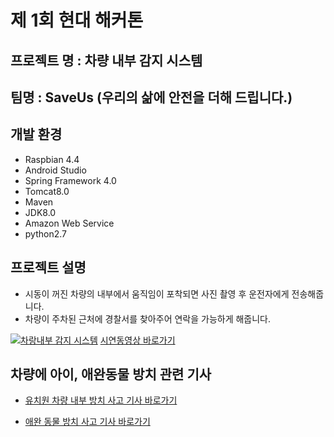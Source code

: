 # 제 1회 현대 해커톤
## 프로젝트 명 : 차량 내부 감지 시스템
## 팀명 : SaveUs (우리의 삶에 안전을 더해 드립니다.)
## 개발 환경 
* Raspbian 4.4 
* Android Studio
* Spring Framework 4.0
* Tomcat8.0
* Maven
* JDK8.0
* Amazon Web Service
* python2.7

## 프로젝트 설명
* 시동이 꺼진 차량의 내부에서 움직임이 포착되면 사진 촬영 후 운전자에게 전송해줍니다.
* 차량이 주차된 근처에 경찰서를 찾아주어 연락을 가능하게 해줍니다.


[![차랑내부 감지 시스템](http://img.youtube.com/vi/g6DI1Go8mjY/0.jpg)](https://youtu.be/g6DI1Go8mjY)
[시연동영상 바로가기](https://youtu.be/g6DI1Go8mjY)


## 차량에 아이, 애완동물 방치 관련 기사
* [유치원 차량 내부 방치 사고 기사 바로가기](http://www.isstime.co.kr/view/?nid=20150910154425664255)

* [애완 동물 방치 사고 기사 바로가기](http://news.donga.com/3/all/20150917/73687646/1)


